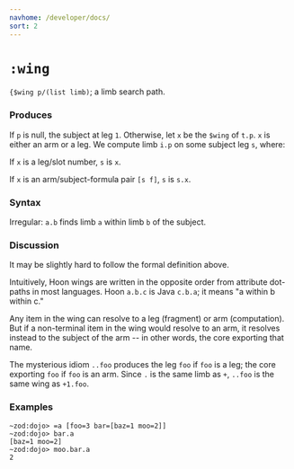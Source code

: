 ```yaml
---
navhome: /developer/docs/
sort: 2
---
```


# `:wing`

`{$wing p/(list limb)`; a limb search path.

### Produces

If `p` is null, the subject at leg `1`.  Otherwise, let `x` be
the `$wing` of `t.p`.  `x` is either an arm or a leg.  We compute
limb `i.p` on some subject leg `s`, where:

If `x` is a leg/slot number, `s` is `x`.

If `x` is an arm/subject-formula pair `[s f]`, `s` is `s.x`.

### Syntax

Irregular: `a.b` finds limb `a` within limb `b` of the subject.

### Discussion

It may be slightly hard to follow the formal definition above.

Intuitively, Hoon wings are written in the opposite order
from attribute dot-paths in most languages.  Hoon `a.b.c` is Java
`c.b.a`; it means "a within b within c."

Any item in the wing can resolve to a leg (fragment) or arm
(computation).  But if a non-terminal item in the wing would
resolve to an arm, it resolves instead to the subject of the arm
-- in other words, the core exporting that name.

The mysterious idiom `..foo` produces the leg `foo` if `foo`
is a leg; the core exporting `foo` if `foo` is an arm.  Since `.`
is the same limb as `+`, `..foo` is the same wing as `+1.foo`.

### Examples

```
~zod:dojo> =a [foo=3 bar=[baz=1 moo=2]]
~zod:dojo> bar.a
[baz=1 moo=2]
~zod:dojo> moo.bar.a
2
```
